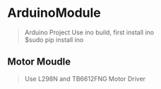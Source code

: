 # ArduinoModule
> Arduino Project Use ino build, first install ino  
$sudo pip install ino

## Motor Moudle
> Use L298N and TB6612FNG Motor Driver
